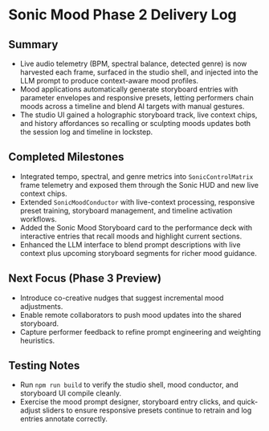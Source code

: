 # Sonic Mood Phase 2 Delivery Log

## Summary
- Live audio telemetry (BPM, spectral balance, detected genre) is now harvested each frame, surfaced in the studio shell, and injected into the LLM prompt to produce context-aware mood profiles.
- Mood applications automatically generate storyboard entries with parameter envelopes and responsive presets, letting performers chain moods across a timeline and blend AI targets with manual gestures.
- The studio UI gained a holographic storyboard track, live context chips, and history affordances so recalling or sculpting moods updates both the session log and timeline in lockstep.

## Completed Milestones
- Integrated tempo, spectral, and genre metrics into `SonicControlMatrix` frame telemetry and exposed them through the Sonic HUD and new live context chips.
- Extended `SonicMoodConductor` with live-context processing, responsive preset training, storyboard management, and timeline activation workflows.
- Added the Sonic Mood Storyboard card to the performance deck with interactive entries that recall moods and highlight current sections.
- Enhanced the LLM interface to blend prompt descriptions with live context plus upcoming storyboard segments for richer mood guidance.

## Next Focus (Phase 3 Preview)
- Introduce co-creative nudges that suggest incremental mood adjustments.
- Enable remote collaborators to push mood updates into the shared storyboard.
- Capture performer feedback to refine prompt engineering and weighting heuristics.

## Testing Notes
- Run `npm run build` to verify the studio shell, mood conductor, and storyboard UI compile cleanly.
- Exercise the mood prompt designer, storyboard entry clicks, and quick-adjust sliders to ensure responsive presets continue to retrain and log entries annotate correctly.
